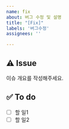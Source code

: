 ```yaml
---
name: fix
about: 버그 수정 및 설명
title: "[Fix]"
labels: '버그수정'
assignees: ''

---
```


## ⚠️ Issue
이슈 개요를 작성해주세요.

## ✅ To do
- [ ] 할 일1
- [ ] 할 일2
